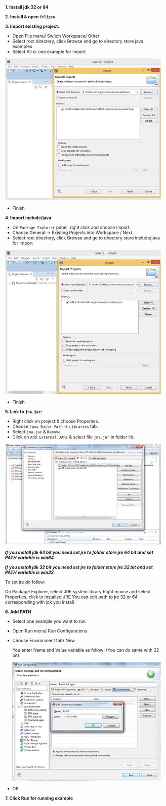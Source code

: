 **1. Install jdk 32 or 64**

**2. Install & open `Eclipse`**

**3. Import existing project:**

- Open File menu/ Switch Workspace/ Other
- Select root directory, click Browse and go to directory store java examples
- Select All or one example for import

![](img1.png)

- Finish

**4. Import include/java**

- On `Package Explorer` panel, right click and choose Import.
- Choose General -> Existing Projects into Workspace / Next
- Select root directory, click Browse and go to directory store include/java for Import

![](img2.png)

- Finish

**5. Link to `jna.jar`:**

- Right click on project & choose Properties.
- Choose `Java Build Path` -> `Libraries` tab.
- Select `jna.jar` & `Remove`.
- Click on `Add External JARs` & select file `jna.jar` in folder lib.

![](img3.png)

***If you install jdk 64 bit you need set jre to folder store jre 64 bit and set PATH variable is win64***

***If you install jdk 32 bit you need set jre to folder store jre 32 bit and set PATH variable is win32***

To set jre do follow:

On Package Explorer, select JRE system library
Right mouse and select Properties, click to Installed JRE
You can edit path to jre 32 or 64 corresponding with jdk you install

**6. Add PATH**

- Select one example you want to run 
- Open Run menu/ Run Configurations 
- Choose Environment tab/ New

	You enter Name and Value variable as follow: (You can do same with 32 bit)
	
	![](img4.png)
	
- OK

**7. Click Run for running example**